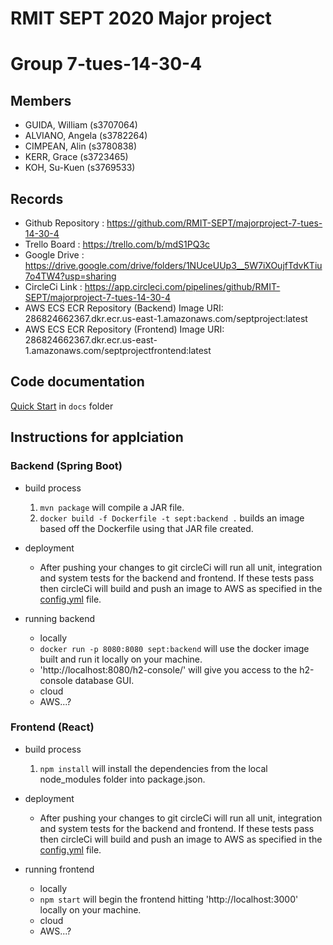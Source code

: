 # RMIT SEPT 2020 Major project

# Group 7-tues-14-30-4

## Members
* GUIDA, William (s3707064)
* ALVIANO, Angela (s3782264)
* CIMPEAN, Alin (s3780838)
* KERR, Grace (s3723465)
* KOH, Su-Kuen (s3769533)

## Records

* Github Repository : https://github.com/RMIT-SEPT/majorproject-7-tues-14-30-4
* Trello Board : https://trello.com/b/mdS1PQ3c
* Google Drive : https://drive.google.com/drive/folders/1NUceUUp3__5W7iXOujfTdvKTiu7o4TW4?usp=sharing
* CircleCi Link : https://app.circleci.com/pipelines/github/RMIT-SEPT/majorproject-7-tues-14-30-4
* AWS ECS ECR Repository (Backend) Image URI: 286824662367.dkr.ecr.us-east-1.amazonaws.com/septproject:latest
* AWS ECS ECR Repository (Frontend) Image URI: 286824662367.dkr.ecr.us-east-1.amazonaws.com/septprojectfrontend:latest

## Code documentation

[Quick Start](/docs/README.md) in `docs` folder

## Instructions for applciation

  ### Backend (Spring Boot)
  - build process
    1. `mvn package` will compile a JAR file.
    2. `docker build -f Dockerfile -t sept:backend .` builds an image based off the Dockerfile using that JAR file created.

  - deployment
    - After pushing your changes to git circleCi will run all unit, integration and system tests for the backend and frontend. If these tests pass then     circleCi will build and push an image to AWS as specified in the [config.yml](.circlci/config.yml) file.

  - running backend
    - locally
    * `docker run -p 8080:8080 sept:backend` will use the docker image built and run it locally on your machine.
    * 'http://localhost:8080/h2-console/' will give you access to the h2-console database GUI.
    - cloud
    * AWS...?
  
  ### Frontend (React)
  - build process
    1. `npm install` will install the dependencies from the local node_modules folder into package.json.
    
  - deployment
    - After pushing your changes to git circleCi will run all unit, integration and system tests for the backend and frontend. If these tests pass then     circleCi will build and push an image to AWS as specified in the [config.yml](.circlci/config.yml) file.

  - running frontend
    - locally
    * `npm start` will begin the frontend hitting 'http://localhost:3000' locally on your machine.
    - cloud
    * AWS...?
